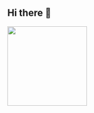 ## Hi there 👋
<div>
  <a href="https://github.com/bonfim-igor">
  <img height="180em" src="https://github-readme-stats.vercel.app/api?username=bonfim-igor&hide=contribs,prs"
  <img height="180em" src="https://github-readme-stats.vercel.app/api/top-langs/?username=bonfim-igor"
</div>

